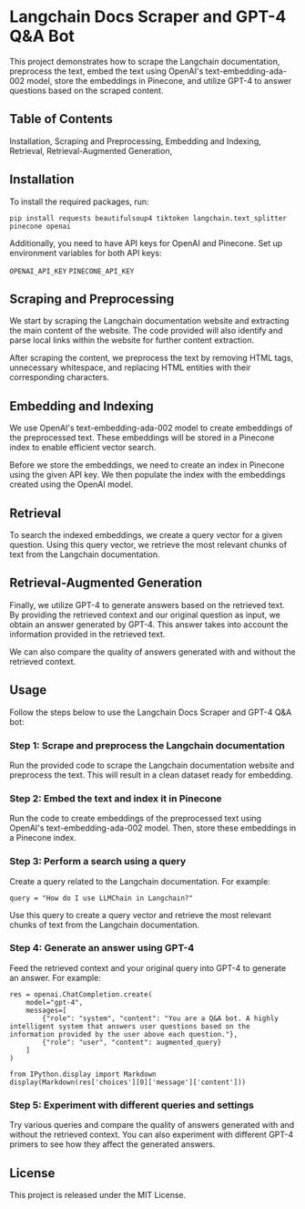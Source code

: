 # Langchain Docs Scraper and GPT-4 Q&A Bot
This project demonstrates how to scrape the Langchain documentation, preprocess the text, embed the text using OpenAI's text-embedding-ada-002 model, store the embeddings in Pinecone, and utilize GPT-4 to answer questions based on the scraped content.

## Table of Contents
Installation,
Scraping and Preprocessing,
Embedding and Indexing,
Retrieval,
Retrieval-Augmented Generation,

## Installation

To install the required packages, run:

```pip install requests beautifulsoup4 tiktoken langchain.text_splitter pinecone openai```

Additionally, you need to have API keys for OpenAI and Pinecone. Set up environment variables for both API keys:

```OPENAI_API_KEY```
```PINECONE_API_KEY```

## Scraping and Preprocessing
We start by scraping the Langchain documentation website and extracting the main content of the website. The code provided will also identify and parse local links within the website for further content extraction.

After scraping the content, we preprocess the text by removing HTML tags, unnecessary whitespace, and replacing HTML entities with their corresponding characters.

## Embedding and Indexing
We use OpenAI's text-embedding-ada-002 model to create embeddings of the preprocessed text. These embeddings will be stored in a Pinecone index to enable efficient vector search.

Before we store the embeddings, we need to create an index in Pinecone using the given API key. We then populate the index with the embeddings created using the OpenAI model.

## Retrieval
To search the indexed embeddings, we create a query vector for a given question. Using this query vector, we retrieve the most relevant chunks of text from the Langchain documentation.

## Retrieval-Augmented Generation
Finally, we utilize GPT-4 to generate answers based on the retrieved text. By providing the retrieved context and our original question as input, we obtain an answer generated by GPT-4. This answer takes into account the information provided in the retrieved text.

We can also compare the quality of answers generated with and without the retrieved context.

## Usage
Follow the steps below to use the Langchain Docs Scraper and GPT-4 Q&A bot:

### Step 1: Scrape and preprocess the Langchain documentation
Run the provided code to scrape the Langchain documentation website and preprocess the text. This will result in a clean dataset ready for embedding.

### Step 2: Embed the text and index it in Pinecone
Run the code to create embeddings of the preprocessed text using OpenAI's text-embedding-ada-002 model. Then, store these embeddings in a Pinecone index.

### Step 3: Perform a search using a query
Create a query related to the Langchain documentation. For example:

```query = "How do I use LLMChain in Langchain?"```

Use this query to create a query vector and retrieve the most relevant chunks of text from the Langchain documentation.

### Step 4: Generate an answer using GPT-4
Feed the retrieved context and your original query into GPT-4 to generate an answer. For example:
```
res = openai.ChatCompletion.create(
    model="gpt-4",
    messages=[
        {"role": "system", "content": "You are a Q&A bot. A highly intelligent system that answers user questions based on the information provided by the user above each question."},
        {"role": "user", "content": augmented_query}
    ]
)
```
```
from IPython.display import Markdown
display(Markdown(res['choices'][0]['message']['content']))
```

### Step 5: Experiment with different queries and settings
Try various queries and compare the quality of answers generated with and without the retrieved context. You can also experiment with different GPT-4 primers to see how they affect the generated answers.


## License
This project is released under the MIT License.
